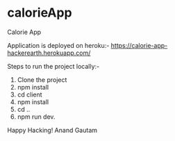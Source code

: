 # calorieApp
Calorie App

Application is deployed on heroku:- https://calorie-app-hackerearth.herokuapp.com/

Steps to run the project locally:-

1. Clone the project
2. npm install
3. cd client
4. npm install
5. cd ..
6. npm run dev.

Happy Hacking!
Anand Gautam
